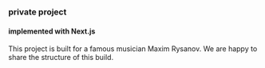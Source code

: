 ### private project

#### implemented with Next.js


This project is built for a famous musician Maxim Rysanov.
We are happy to share the structure of this build.

